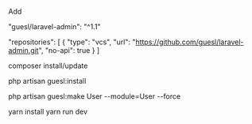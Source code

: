 
Add 

"guesl/laravel-admin": "^1.1"

"repositories": [
    {
        "type": "vcs",
        "url": "https://github.com/guesl/laravel-admin.git",
        "no-api": true
    }
]
    
composer install/update

php artisan guesl:install

php artisan guesl:make User --module=User --force

yarn install
yarn run dev
